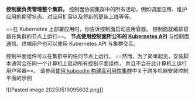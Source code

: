 **控制面负责管理整个集群。** 控制面协调集群中的所有活动，例如调度应用、维护应用的期望状态、对应用扩容以及将新的更新上线等等。

==在 Kubernetes 上部署应用时，你告诉控制面启动应用容器。 控制面就编排容器在集群的节点上运行==。 **节点使用控制面所公布的 [Kubernetes API](https://kubernetes.io/zh-cn/docs/concepts/overview/kubernetes-api/)** 与控制面通信。终端用户也可以使用 Kubernetes API 与集群交互。

控制平面组件可以在集群中的任何节点上运行。 ==然而，为了简单起见，安装脚本通常会在同一个计算机上启动所有控制平面组件， 并且不会在此计算机上运行用户容器==。 请参阅[使用 kubeadm 构建高可用性集群](https://kubernetes.io/zh-cn/docs/setup/production-environment/tools/kubeadm/high-availability/)中关于跨多机器安装控制平面的示例

![[Pasted image 20250519095602.png]]